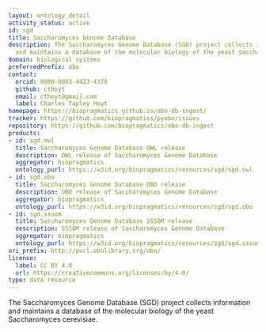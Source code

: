 ```yaml
---
layout: ontology_detail
activity_status: active
id: sgd
title: Saccharomyces Genome Database
description: The Saccharomyces Genome Database (SGD) project collects information
  and maintains a database of the molecular biology of the yeast Saccharomyces cerevisiae
domain: biological systems
preferredPrefix: obo
contact:
  orcid: 0000-0003-4423-4370
  github: cthoyt
  email: cthoyt@gmail.com
  label: Charles Tapley Hoyt
homepage: https://biopragmatics.github.io/obo-db-ingest/
tracker: https://github.com/biopragmatics/pyobo/issues
repository: https://github.com/biopragmatics/obo-db-ingest
products:
- id: sgd.owl
  title: Saccharomyces Genome Database OWL release
  description: OWL release of Saccharomyces Genome Database
  aggregator: biopragmatics
  ontology_purl: https://w3id.org/biopragmatics/resources/sgd/sgd.owl
- id: sgd.obo
  title: Saccharomyces Genome Database OBO release
  description: OBO release of Saccharomyces Genome Database
  aggregator: biopragmatics
  ontology_purl: https://w3id.org/biopragmatics/resources/sgd/sgd.obo
- id: sgd.sssom
  title: Saccharomyces Genome Database SSSOM release
  description: SSSOM release of Saccharomyces Genome Database
  aggregator: biopragmatics
  ontology_purl: https://w3id.org/biopragmatics/resources/sgd/sgd.sssom
uri_prefix: http://purl.obolibrary.org/obo/
license:
  label: CC BY 4.0
  url: https://creativecommons.org/licenses/by/4.0/
type: data resource
---
```


The Saccharomyces Genome Database (SGD) project collects information and maintains a database of the molecular biology of the yeast Saccharomyces cerevisiae.
